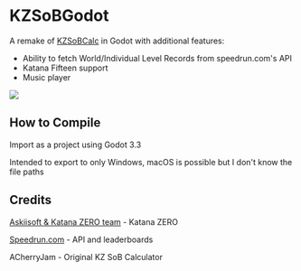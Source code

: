 # KZSoBGodot

A remake of [KZSoBCalc](https://github.com/ACherryJam/KZSoBCalc/) in Godot with additional features:

- Ability to fetch World/Individual Level Records from speedrun.com's API
- Katana Fifteen support
- Music player

![](https://i.imgur.com/VCgvVR5.png)

## How to Compile

Import as a project using Godot 3.3

Intended to export to only Windows, macOS is possible but I don't know the file paths

## Credits

[Askiisoft & Katana ZERO team](https://store.steampowered.com/app/460950/Katana_ZERO/) - Katana ZERO

[Speedrun.com](https://speedrun.com) - API and leaderboards

ACherryJam - Original KZ SoB Calculator
